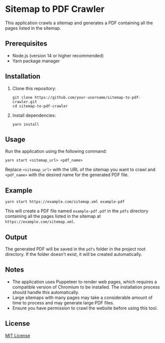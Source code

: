 # Sitemap to PDF Crawler

This application crawls a sitemap and generates a PDF containing all the pages listed in the sitemap.

## Prerequisites

-   Node.js (version 14 or higher recommended)
-   Yarn package manager

## Installation

1. Clone this repository:

    ```
    git clone https://github.com/your-username/sitemap-to-pdf-crawler.git
    cd sitemap-to-pdf-crawler
    ```

2. Install dependencies:
    ```
    yarn install
    ```

## Usage

Run the application using the following command:

```
yarn start <sitemap_url> <pdf_name>
```

Replace `<sitemap_url>` with the URL of the sitemap you want to crawl and `<pdf_name>` with the desired name for the generated PDF file.

## Example

```
yarn start https://example.com/sitemap.xml example-pdf
```

This will create a PDF file named `example-pdf.pdf` in the `pdfs` directory containing all the pages listed in the sitemap at `https://example.com/sitemap.xml`.

## Output

The generated PDF will be saved in the `pdfs` folder in the project root directory. If the folder doesn't exist, it will be created automatically.

## Notes

-   The application uses Puppeteer to render web pages, which requires a compatible version of Chromium to be installed. The installation process should handle this automatically.
-   Large sitemaps with many pages may take a considerable amount of time to process and may generate large PDF files.
-   Ensure you have permission to crawl the website before using this tool.

## License

[MIT License](LICENSE)
